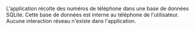 L'application récolte des numéros de téléphone dans une base de données SQLite. Cette base de données est interne au téléphone de l'utilisateur. Aucune interaction réseau n'existe dans l'application.